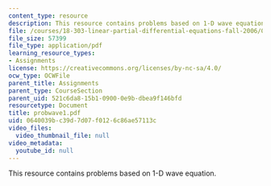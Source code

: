 ```yaml
---
content_type: resource
description: This resource contains problems based on 1-D wave equation.
file: /courses/18-303-linear-partial-differential-equations-fall-2006/0640039bc39d7d07f0126c86ae57113c_probwave1.pdf
file_size: 57399
file_type: application/pdf
learning_resource_types:
- Assignments
license: https://creativecommons.org/licenses/by-nc-sa/4.0/
ocw_type: OCWFile
parent_title: Assignments
parent_type: CourseSection
parent_uid: 521c6da8-15b1-0900-0e9b-dbea9f146bfd
resourcetype: Document
title: probwave1.pdf
uid: 0640039b-c39d-7d07-f012-6c86ae57113c
video_files:
  video_thumbnail_file: null
video_metadata:
  youtube_id: null
---
```

This resource contains problems based on 1-D wave equation.